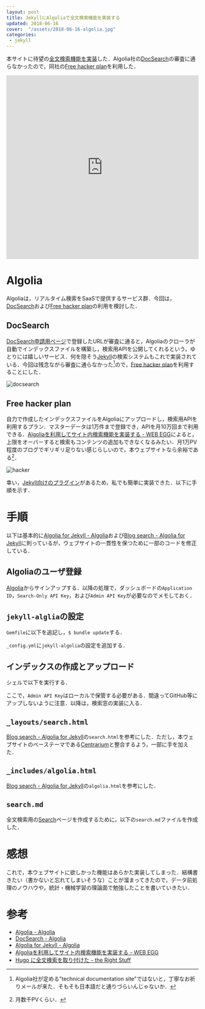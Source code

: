 ```yaml
---
layout: post
title: JekyllにAlgoliaで全文検索機能を実装する
updated: 2018-06-16
cover:  "/assets/2018-06-16-algolia.jpg"
categories:
 - jekyll
---
```


本サイトに待望の[全文検索機能を実装](https://haltaro.github.io/search/)した．Algolia社の[DocSearch](https://community.algolia.com/docsearch/)の審査に通らなかったので，同社の[Free hacker plan](https://www.algolia.com/pricing)を利用した．

<iframe width="100%" height="480" src="https://www.youtube.com/embed/iBIoajzYWGE?rel=0" frameborder="0" allow="autoplay; encrypted-media" allowfullscreen></iframe>

# Algolia

Algoliaは，リアルタイム検索をSaaSで提供するサービス群．今回は，[DocSearch](https://community.algolia.com/docsearch/)および[Free hacker plan](https://www.algolia.com/pricing)の利用を検討した．

## DocSearch

[DocSearch申請用ページ](https://community.algolia.com/docsearch/)で登録したURLが審査に通ると，Algoliaのクローラが自動でインデックスファイルを構築し，検索用APIを公開してくれるという，ゆとりには嬉しいサービス．何を隠そう[Jekyll](https://jekyllrb.com/)の検索システムもこれで実装されている．今回は残念ながら審査に通らなかった[^japanese]ので，[Free hacker plan](https://www.algolia.com/pricing)を利用することにした．

![docsearch]({{site.baseurl}}/assets/2018-06-16-docsearch.png)

[^japanese]: Algolia社が定める"technical documentation site"ではないと，丁寧なお祈りメールが来た．そもそも日本語だと通りづらいんじゃないか．

## Free hacker plan

自力で作成したインデックスファイルをAlgoliaにアップロードし，検索用APIを利用するプラン．マスターデータは1万件まで登録でき，APIを月10万回まで利用できる．[Algoliaを利用してサイト内検索機能を実装する - WEB EGG](https://blog.leko.jp/post/implement-site-search-with-algolia/)によると，上限をオーバーすると検索もコンテンツの追加もできなくなるみたい．月1万PV程度のブログでギリギリ足りない感じらしいので，本ウェブサイトなら余裕である[^sad]．

![hacker]({{site.baseurl}}/assets/2018-06-16-hacker.png)

幸い，[Jekyll向けのプラグイン](https://community.algolia.com/jekyll-algolia/)があるため，私でも簡単に実装できた．以下に手順を示す．

[^sad]: 月数千PVくらい．

# 手順

以下は基本的に[Algolia for Jekyll - Algolia](https://community.algolia.com/jekyll-algolia/)および[Blog search -  Algolia for Jekyll](https://community.algolia.com/jekyll-algolia/blog.html)に則っているが，ウェブサイトの一貫性を保つために一部のコードを修正している．

## Algoliaのユーザ登録

[Algolia](https://www.algolia.com/)からサインアップする．以降の処理で，ダッシュボードの`Application ID`，`Search-Only API Key`，および`Admin API Key`が必要なのでメモしておく．

## `jekyll-alglia`の設定

`Gemfile`に以下を追記し，`$ bundle update`する．

<script src="https://gist.github.com/haltaro/bc3a34adff021f762373f452f2aad4e7.js"></script>

`_config.yml`に`jekyll-algolia`の設定を追加する．

<script src="https://gist.github.com/haltaro/af5b24ac877c78a8d2230f903f429b8c.js"></script>

## インデックスの作成とアップロード

シェルで以下を実行する．

<script src="https://gist.github.com/haltaro/7602fed4d47e0062ed2779fc5070e4f9.js"></script>

ここで，`Admin API Key`はローカルで保管する必要がある．間違ってGitHub等にアップしないように注意．以降は，検索窓の実装に入る．

## `_layouts/search.html`

[Blog search -  Algolia for Jekyll](https://community.algolia.com/jekyll-algolia/blog.html)の`search.html`を参考にした．ただし，本ウェブサイトのベーステーマである[Centrarium](https://github.com/bencentra/centrarium)と整合するよう，一部に手を加えた．

<script src="https://gist.github.com/haltaro/1c1f54a75dff0ce897373d2d6450310c.js"></script>

## `_includes/algolia.html`

[Blog search -  Algolia for Jekyll](https://community.algolia.com/jekyll-algolia/blog.html)の`algolia.html`を参考にした．

<script src="https://gist.github.com/haltaro/17c7d07fdd56f07c80735e0328ecfbe0.js"></script>

## `search.md`

全文検索用の[Search]()ページを作成するために，以下の`search.md`ファイルを作成した．

<script src="https://gist.github.com/haltaro/c30ebf72374a701767ebc55fe33a898a.js"></script>

# 感想

これで，本ウェブサイトに欲しかった機能はあらかた実装してしまった．結構書きたい（書かないと忘れてしまいそうな）ことが溜まってきたので，データ前処理のノウハウや，統計・機械学習の理論面で勉強したことを書いていきたい．

# 参考

- [Algolia - Algolia](https://www.algolia.com/)
- [DocSearch - Algolia](https://community.algolia.com/docsearch/)
- [Algolia for Jekyll - Algolia](https://community.algolia.com/jekyll-algolia/)
- [Algoliaを利用してサイト内検索機能を実装する - WEB EGG](https://blog.leko.jp/post/implement-site-search-with-algolia/)
- [Hugo に全文検索を取り付けた - the Right Stuff](http://rs.luminousspice.com/hugo-site-search/)
